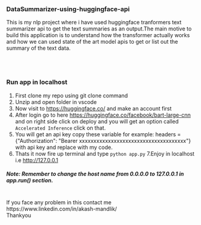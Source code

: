 ### DataSummarizer-using-huggingface-api
This is my nlp project where i have used huggingface tranformers text summarizer api to get the text summaries as an output.The main motive to build this application is to understand how the transformer actually works and how we can used state of the art model apis to get or list out the summary of the text data.

<br>
<br>

### Run app in localhost
1. First clone my repo using git clone command<br>
2. Unzip and open folder in vscode<br>
3. Now visit to https://huggingface.co/ and make an account first<br>
4. After login go to here https://huggingface.co/facebook/bart-large-cnn and on right side click on deploy and you will get an option called `Accelerated Inference` click on that.<br>
5. You will get an api key copy these variable for example: headers = {"Authorization": "Bearer xxxxxxxxxxxxxxxxxxxxxxxxxxxxxxxxxxxxx"} with api key and replace with my code.<br>
6. Thats it now fire up terminal and type `python app.py` 
7.Enjoy in localhost i.e http://127.0.0.1 
##### Note: Remember to change the host name from 0.0.0.0 to 127.0.0.1 in app.run() section.
<br>
If you face any problem in this contact me https://www.linkedin.com/in/akash-mandlik/
<br>
Thankyou
